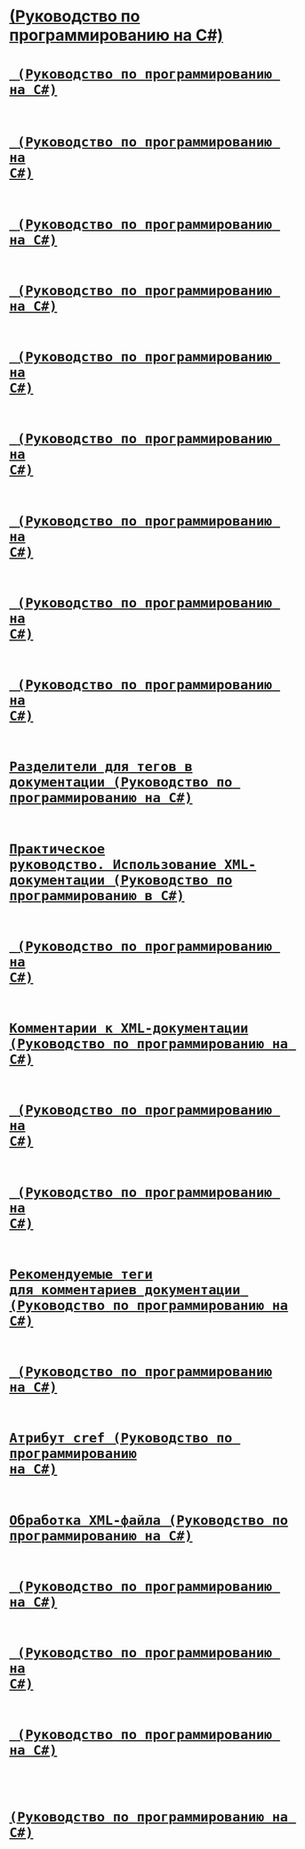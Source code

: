 # [<remarks> (Руководство по программированию на C#)](remarks.md)
# [<code> (Руководство по программированию на C#)](code.md)
# [<exception> (Руководство по программированию на C#)](exception.md)
# [<list> (Руководство по программированию на C#)](list.md)
# [<para> (Руководство по программированию на C#)](para.md)
# [<returns> (Руководство по программированию на C#)](returns.md)
# [<summary> (Руководство по программированию на C#)](summary.md)
# [<c> (Руководство по программированию на C#)](code-inline.md)
# [<include> (Руководство по программированию на C#)](include.md)
# [<typeparam> (Руководство по программированию на C#)](typeparam.md)
# [Разделители для тегов в документации (Руководство по программированию на C#)](delimiters-for-documentation-tags.md)
# [Практическое руководство. Использование XML-документации (Руководство по программированию в C#)](how-to-use-the-xml-documentation-features.md)
# [<seealso> (Руководство по программированию на C#)](seealso.md)
# [Комментарии к XML-документации (Руководство по программированию на C#)](xml-documentation-comments.md)
# [<permission> (Руководство по программированию на C#)](permission.md)
# [<paramref> (Руководство по программированию на C#)](paramref.md)
# [Рекомендуемые теги для комментариев документации (Руководство по программированию на C#)](recommended-tags-for-documentation-comments.md)
# [<typeparamref> (Руководство по программированию на C#)](typeparamref.md)
# [Атрибут cref (Руководство по программированию на C#)](cref-attribute.md)
# [Обработка XML-файла (Руководство по программированию на C#)](processing-the-xml-file.md)
# [<param> (Руководство по программированию на C#)](param.md)
# [<example> (Руководство по программированию на C#)](example.md)
# [<value> (Руководство по программированию на C#)](value.md)
# [<see> (Руководство по программированию на C#)](see.md)
